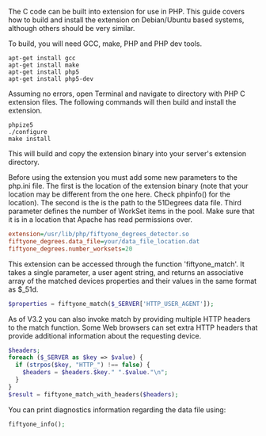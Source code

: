 The C code can be built into extension for use in PHP. This guide covers how to
build and install the extension on Debian/Ubuntu based systems, although others
should be very similar.

To build, you will need GCC, make, PHP and PHP dev tools.

```console
apt-get install gcc
apt-get install make
apt-get install php5
apt-get install php5-dev
```

Assuming no errors, open Terminal and navigate to directory with PHP C extension
files. The following commands will then build and install the extension.

```console
phpize5
./configure
make install
```

This will build and copy the extension binary into your server's extension
directory.

Before using the extension you must add some new parameters to the php.ini file.
The first is the location of the extension binary (note that your location may
be different from the one here. Check phpinfo() for the location). The second
is the is the path to the 51Degrees data file. Third parameter defines the 
number of WorkSet items in the pool. Make sure that it is in a location that 
Apache has read permissions over.

```ini
extension=/usr/lib/php/fiftyone_degrees_detector.so
fiftyone_degrees.data_file=your/data_file_location.dat
fiftyone_degrees.number_worksets=20
```

This extension can be accessed through the function 'fiftyone_match'. It takes
a single parameter, a user agent string, and returns an associative array
of the matched devices properties and their values in the same format as $_51d.

```php
$properties = fiftyone_match($_SERVER['HTTP_USER_AGENT']);
```

As of V3.2 you can also invoke match by providing multiple HTTP headers to the
match function. Some Web browsers can set extra HTTP headers that provide 
additional information about the requesting device.

```php
$headers;
foreach ($_SERVER as $key => $value) {
  if (strpos($key, "HTTP_") !== false) {
    $headers = $headers.$key." ".$value."\n";
  }
}
$result = fiftyone_match_with_headers($headers);
```

You can print diagnostics information regarding the data file using:

```php
fiftyone_info();
```
